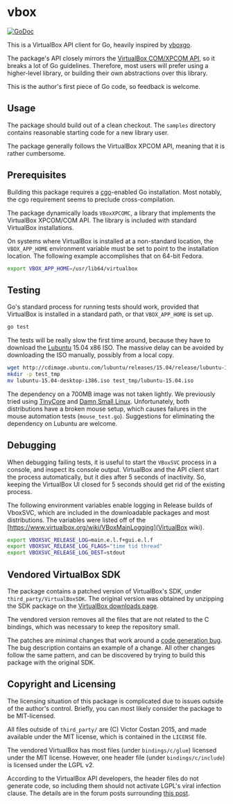 # vbox

[![GoDoc](https://godoc.org/github.com/pwnall/vbox?status.svg)](https://godoc.org/github.com/pwnall/vbox)

This is a VirtualBox API client for Go, heavily inspired by
[vboxgo](https://github.com/th4t/vboxgo/).

The package's API closely mirrors the
[VirtualBox COM/XPCOM API](https://www.virtualbox.org/sdkref/), so it breaks a
lot of Go guidelines. Therefore, most users will prefer using a higher-level
library, or building their own abstractions over this library.

This is the author's first piece of Go code, so feedback is welcome.


## Usage

The package should build out of a clean checkout. The `samples` directory
contains reasonable starting code for a new library user.

The package generally follows the VirtualBox XPCOM API, meaning that it is
rather cumbersome.


## Prerequisites

Building this package requires a [cgo](https://golang.org/cmd/cgo)-enabled Go
installation. Most notably, the cgo requirement seems to preclude
cross-compilation.

The package dynamically loads `VBoxXPCOMC`, a library that implements the
VirtualBox XPCOM/COM API. The library is included with standard VirtualBox
installations.

On systems where VirtualBox is installed at a non-standard location, the
`VBOX_APP_HOME` environment variable must be set to point to the installation
location. The following example accomplishes that on 64-bit Fedora.

```bash
export VBOX_APP_HOME=/usr/lib64/virtualbox
```


## Testing

Go's standard process for running tests should work, provided that VirtualBox
is installed in a standard path, or that `VBOX_APP_HOME` is set up.

```bash
go test
```

The tests will be really slow the first time around, because they have to
download the [Lubuntu](http://lubuntu.net/) 15.04 x86 ISO. The massive delay
can be avoided by downloading the ISO manually, possibly from a local copy.

```bash
wget http://cdimage.ubuntu.com/lubuntu/releases/15.04/release/lubuntu-15.04-desktop-i386.iso
mkdir -p test_tmp
mv lubuntu-15.04-desktop-i386.iso test_tmp/lubuntu-15.04.iso
```

The dependency on a 700MB image was not taken lightly. We previously tried
using [TinyCore](http://en.wikipedia.org/wiki/Tiny_Core_Linux) and
[Damn Small Linux](http://www.damnsmalllinux.org/). Unfortunately, both
distributions have a broken mouse setup, which causes failures in the mouse
automation tests (`mouse_test.go`). Suggestions for eliminating the dependency
on Lubuntu are welcome.


## Debugging

When debugging failing tests, it is useful to start the `VBoxSVC` process in a
console, and inspect its console output. VirtualBox and the API client start
the process automatically, but it dies after 5 seconds of inactivity. So,
keeping the VirtualBox UI closed for 5 seconds should get rid of the existing
process.

The following environment variables enable logging in Release builds of
VboxSVC, which are included in the downloadable packages and most
distributions. The variables were listed off of the
[https://www.virtualbox.org/wiki/VBoxMainLogging](VirtualBox wiki).

```bash
export VBOXSVC_RELEASE_LOG=main.e.l.f+gui.e.l.f
export VBOXSVC_RELEASE_LOG_FLAGS="time tid thread"
export VBOXSVC_RELEASE_LOG_DEST=stdout
```


## Vendored VirtualBox SDK

The package contains a patched version of VirtualBox's SDK, under
`third_party/VirtualBoxSDK`. The original version was obtained by unzipping the
SDK package on the
[VirtualBox downloads page](https://www.virtualbox.org/wiki/Downloads).

The vendored version removes all the files that are not related to the C
bindings, which was necessary to keep the repository small.

The patches are minimal changes that work around a
[code generation bug](https://www.virtualbox.org/ticket/14149). The bug
description contains an example of a change. All other changes follow the same
pattern, and can be discovered by trying to build this package with the
original SDK.


## Copyright and Licensing

The licensing situation of this package is complicated due to issues outside of
the author's control. Briefly, you can most likely consider the package to be
MIT-licensed.

All files outside of `third_party/` are (C) Victor Costan 2015, and made
available under the MIT license, which is contained in the `LICENSE` file.

The vendored VirtualBox has most files (under `bindings/c/glue`) licensed under
the MIT license. However, one header file (under `bindings/c/include`) is
licensed under the LGPL v2.

According to the VirtualBox API developers, the header files do not generate
code, so including them should not activate LGPL's viral infection clause.
The details are in the forum posts surrounding
[this post](https://forums.virtualbox.org/viewtopic.php?f=34&t=65063#p323121).
